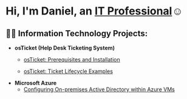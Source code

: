 <h1>Hi, I'm Daniel, an <a href="https://linkedin.com/in/daniel-abarca-53199235b
">IT Professional</a>☺</h1>

<h2>👨‍💻 Information Technology Projects:</h2>

- <b>osTicket (Help Desk Ticketing System)</b>
  - [osTicket: Prerequisites and Installation](https://github.com/dabarca01/osticket-prereqs)
 
  - [osTicket: Ticket Lifecycle Examples](https://github.com/dabarca01/ticket-lifecycle)
- <b>Microsoft Azure</b>
  - [Configuring On-premises Active Directory within Azure VMs](https://github.com/dabarca01/configure-ad)
 
